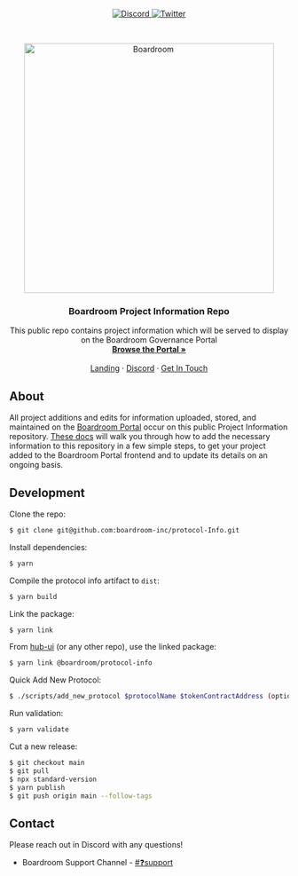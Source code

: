 <p align="center">
  <a href="https://discord.gg/CEZ8WfuK8s">
    <img src="https://img.shields.io/badge/Discord-Join-7289da?style=for-the-badge&logo=discord&logoColor=white" alt="Discord" />
  </a>

  <a href="https://twitter.com/boardroom_info">
    <img src="https://img.shields.io/badge/Twitter-Follow-1da1f2?style=for-the-badge&logo=twitter&logoColor=white" alt="Twitter" />
  </a>
</p>

<br />
<p align="center">
  <a href="http://app.boardroom.info/">
    <img src="https://i.ibb.co/PFcchnQ/boardroom.png" alt="Boardroom" width="450" />
  </a>

  <h3 align="center">Boardroom Project Information Repo</h3>

  <p align="center">
    This public repo contains project information which will be served to display on the Boardroom Governance Portal
    <br />
    <a href="http://app.boardroom.info/"><strong>Browse the Portal »</strong></a>
    <br />
    <br />
    <a href="http://boardroom.info/">Landing</a>
    ·
    <a href="https://discord.com/invite/tgrTFg9">Discord</a>
    ·
    <a href="https://www.boardroom.info/contact">Get In Touch</a>
  </p>
</p>

## About

All project additions and edits for information uploaded, stored, and maintained on the [Boardroom Portal](https://app.boardroom.info) occur on this public Project Information repository. [These docs](https://docs.boardroom.info/integrations/getting-started) will walk you through how to add the necessary information to this repository in a few simple steps, to get your project added to the Boardroom Portal frontend and to update its details on an ongoing basis.

## Development

Clone the repo:

```sh
$ git clone git@github.com:boardroom-inc/protocol-Info.git
```

Install dependencies:

```sh
$ yarn
```

Compile the protocol info artifact to `dist`:

```sh
$ yarn build
```

Link the package:

```sh
$ yarn link
```

From [hub-ui](https://github.com/boardroom-inc/hub-ui) (or any other repo), use the linked package:

```sh
$ yarn link @boardroom/protocol-info
```

Quick Add New Protocol:
```sh
$ ./scripts/add_new_protocol $protocolName $tokenContractAddress (optional) $suffix (optional) $displayName (optional)
```

Run validation:

```sh
$ yarn validate
```

Cut a new release:

```sh
$ git checkout main
$ git pull
$ npx standard-version
$ yarn publish
$ git push origin main --follow-tags
```

## Contact

Please reach out in Discord with any questions! 
* Boardroom Support Channel - [#❓support](https://discord.gg/CEZ8WfuK8s)

